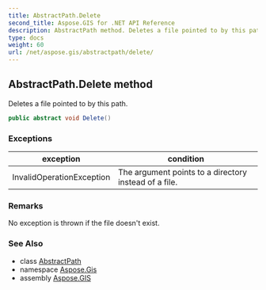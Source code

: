 ```yaml
---
title: AbstractPath.Delete
second_title: Aspose.GIS for .NET API Reference
description: AbstractPath method. Deletes a file pointed to by this path.
type: docs
weight: 60
url: /net/aspose.gis/abstractpath/delete/
---
```

## AbstractPath.Delete method

Deletes a file pointed to by this path.

```csharp
public abstract void Delete()
```

### Exceptions

| exception | condition |
| --- | --- |
| InvalidOperationException | The argument points to a directory instead of a file. |

### Remarks

No exception is thrown if the file doesn't exist.

### See Also

* class [AbstractPath](../)
* namespace [Aspose.Gis](../../abstractpath/)
* assembly [Aspose.GIS](../../../)


